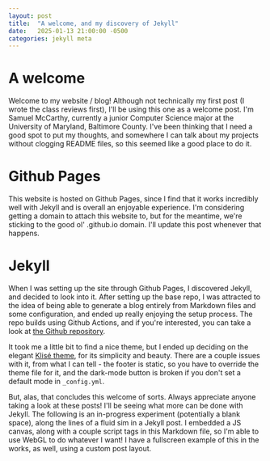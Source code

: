```yaml
---
layout: post
title:  "A welcome, and my discovery of Jekyll"
date:   2025-01-13 21:00:00 -0500
categories: jekyll meta
---
```


# A welcome

Welcome to my website / blog! Although not technically my first post (I wrote the class reviews first), I'll be using this one as a welcome post. I'm Samuel McCarthy, currently a junior Computer Science major at the University of Maryland, Baltimore County. I've been thinking that I need a good spot to put my thoughts, and somewhere I can talk about my projects without clogging README files, so this seemed like a good place to do it.

# Github Pages

This website is hosted on Github Pages, since I find that it works incredibly well with Jekyll and is overall an enjoyable experience. I'm considering getting a domain to attach this website to, but for the meantime, we're sticking to the good ol' .github.io domain. I'll update this post whenever that happens.

# Jekyll

When I was setting up the site through Github Pages, I discovered Jekyll, and decided to look into it. After setting up the base repo, I was attracted to the idea of being able to generate a blog entirely from Markdown files and some configuration, and ended up really enjoying the setup process. The repo builds using Github Actions, and if you're interested, you can take a look at [the Github repository](https://github.com/sam-mccarthy/sam-mccarthy.github.io/).

It took me a little bit to find a nice theme, but I ended up deciding on the elegant [Klisé theme](https://github.com/piharpi/jekyll-klise), for its simplicity and beauty. There are a couple issues with it, from what I can tell - the footer is static, so you have to override the theme file for it, and the dark-mode button is broken if you don't set a default mode in `_config.yml`.

But, alas, that concludes this welcome of sorts. Always appreciate anyone taking a look at these posts! I'll be seeing what more can be done with Jekyll. The following is an in-progress experiment (potentially a blank space), along the lines of a fluid sim in a Jekyll post. I embedded a JS canvas, along with a couple script tags in this Markdown file, so I'm able to use WebGL to do whatever I want! I have a fullscreen example of this in the works, as well, using a custom post layout.

<canvas id="fluid" style="width: 100%;"></canvas>
<script src="https://ajax.googleapis.com/ajax/libs/jquery/3.7.1/jquery.min.js"></script>
<script src="{{ base.url | prepend: site.url }}/assets/js/fluid.js"></script>
